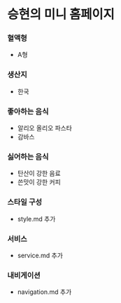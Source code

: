 # 승현의 미니 홈페이지
### 혈액형
- A형

### 생산지
- 한국

### 좋아하는 음식
- 알리오 올리오 파스타
- 감바스

### 싫어하는 음식
- 탄산이 강한 음료
- 쓴맛이 강한 커피

### 스타일 구성
- style.md 추가

### 서비스
- service.md 추가

### 내비게이션
- navigation.md 추가
